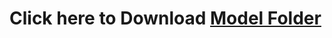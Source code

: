# Click here to Download [Model Folder](https://drive.google.com/drive/folders/1M7luh1CHJPnjfftSUr_KYhSwn3OxPVaY?usp=sharing)
